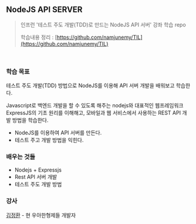 ## NodeJS API SERVER

> 인프런 '테스트 주도 개발(TDD)로 만드는 NodeJS API 서버' 강좌 학습 repo
>
> 학습내용 정리 : [https://github.com/namjunemy/TIL](https://github.com/namjunemy/TIL)

​    

### 학습 목표

테스트 주도 개발(TDD) 방법으로 NodeJS를 이용해 API 서버 개발을 배워보고 학습한다.

Javascript로 백엔드 개발을 할 수 있도록 해주는 nodejs와 대표적인 웹프레임워크 ExpressJS의 기초 원리를 이해해고, 모바일과 웹 서비스에서 사용하는 REST API 개발 방법을 학습한다.

* NodeJS를 이용하여 API 서버를 만든다.
* 테스트 주고 개발 방법을 익힌다.


### 배우는 것들

* Nodejs + Expressjs
* Rest API 서버 개발
* 테스트 주도 개발 방법


### 강사

[김정환](http://blog.jeonghwan.net/) - 현 우아한형제들 개발자